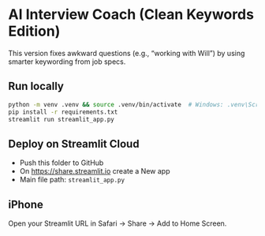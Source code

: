 # AI Interview Coach (Clean Keywords Edition)
This version fixes awkward questions (e.g., “working with Will”) by using smarter keywording from job specs.

## Run locally
```bash
python -m venv .venv && source .venv/bin/activate  # Windows: .venv\Scripts\activate
pip install -r requirements.txt
streamlit run streamlit_app.py
```

## Deploy on Streamlit Cloud
- Push this folder to GitHub
- On https://share.streamlit.io create a New app
- Main file path: `streamlit_app.py`

## iPhone
Open your Streamlit URL in Safari → Share → Add to Home Screen.
